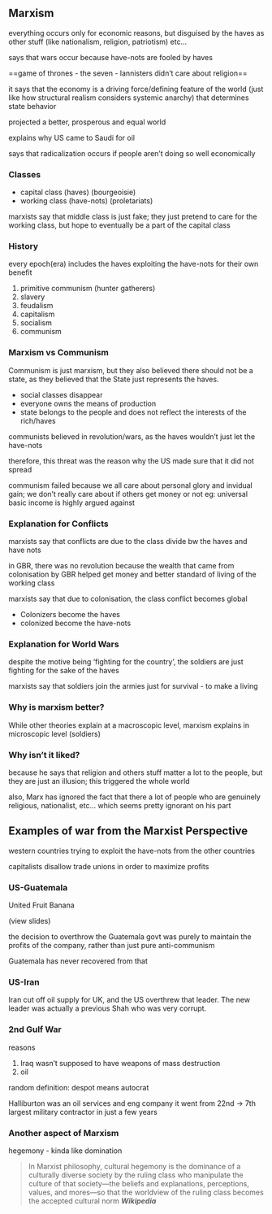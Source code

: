 ## Marxism

everything occurs only for economic reasons, but disguised by the haves as other stuff (like nationalism, religion, patriotism) etc…

says that wars occur because have-nots are fooled by haves

==game of thrones - the seven - lannisters didn’t care about religion==

it says that the economy is a driving force/defining feature of the world (just like how structural realism considers systemic anarchy) that determines state behavior

projected a better, prosperous and equal world

explains why US came to Saudi for oil

says that radicalization occurs if people aren’t doing so well economically

### Classes

- capital class (haves) (bourgeoisie)
- working class (have-nots) (proletariats)

marxists say that middle class is just fake; they just pretend to care for the working class, but hope to eventually be a part of the capital class

### History

every epoch(era) includes the haves exploiting the have-nots for their own benefit

1. primitive communism (hunter gatherers)
2. slavery
3. feudalism
4. capitalism
5. socialism
6. communism

### Marxism vs Communism

Communism is just marxism, but they also believed there should not be a state, as they believed that the State just represents the haves.

- social classes disappear
- everyone owns the means of production
- state belongs to the people and does not reflect the interests of the rich/haves

communists believed in revolution/wars, as the haves wouldn’t just let the have-nots

therefore, this threat was the reason why the US made sure that it did not spread

communism failed because we all care about personal glory and invidual gain; we don’t really care about if others get money or not
eg: universal basic income is highly argued against

### Explanation for Conflicts

marxists say that conflicts are due to the class divide bw the haves and have nots

in GBR, there was no revolution
because the wealth that came from colonisation by GBR helped get money and better standard of living of the working class

marxists say that due to colonisation, the class conflict becomes global

- Colonizers become the haves
- colonized become the have-nots

### Explanation for World Wars

despite the motive being ‘fighting for the country’, the soldiers are just fighting for the sake of the haves

marxists say that soldiers join the armies just for survival - to make a living

### Why is marxism better?

While other theories explain at a macroscopic level, marxism explains in microscopic level (soldiers)

### Why isn’t it liked?

because he says that religion and others stuff matter a lot to the people, but they are just an illusion; this triggered the whole world

also, Marx has ignored the fact that there a lot of people who are genuinely religious, nationalist, etc… which seems pretty ignorant on his part

## Examples of war from the Marxist Perspective

western countries trying to exploit the have-nots from the other countries

capitalists disallow trade unions in order to maximize profits

### US-Guatemala

United Fruit Banana

(view slides)

the decision to overthrow the Guatemala govt was purely to maintain the profits of the company, rather than just pure anti-communism

Guatemala has never recovered from that

### US-Iran

Iran cut off oil supply for UK, and the US overthrew that leader. The new leader was actually a previous Shah who was very corrupt.

### 2nd Gulf War

reasons

1. Iraq wasn’t supposed to have weapons of mass destruction
2. oil

random definition: despot means autocrat

Halliburton was an oil services and eng company
it went from 22nd -> 7th largest military contractor in just a few years

### Another aspect of Marxism

hegemony - kinda like domination

> In Marxist philosophy, cultural hegemony is the dominance of a culturally diverse society by the ruling class who manipulate the culture of that society—the beliefs and explanations, perceptions, values, and mores—so that the worldview of the ruling class becomes the accepted cultural norm
> ***Wikipedia***
